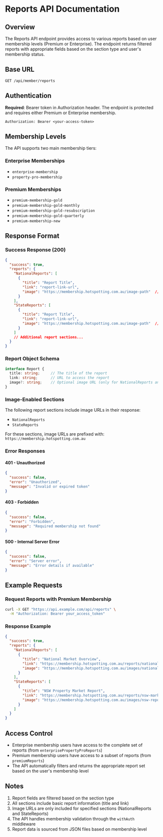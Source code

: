 # Reports API Documentation

## Overview

The Reports API endpoint provides access to various reports based on user membership levels (Premium or Enterprise). The endpoint returns filtered reports with appropriate fields based on the section type and user's membership status.

## Base URL

```
GET /api/member/reports
```

## Authentication

**Required**: Bearer token in Authorization header. The endpoint is protected and requires either Premium or Enterprise membership.

```
Authorization: Bearer <your-access-token>
```

## Membership Levels

The API supports two main membership tiers:

### Enterprise Memberships
- `enterprise-membership`
- `property-pro-membership`

### Premium Memberships
- `premium-membership-gold`
- `premium-membership-gold-monthly`
- `premium-membership-gold-resubscription`
- `premium-membership-gold-quarterly`
- `premium-membership-new`

## Response Format

### Success Response (200)

```json
{
  "success": true,
  "reports": {
    "NationalReports": [
      {
        "title": "Report Title",
        "link": "report-link-url",
        "image": "https://membership.hotspotting.com.au/image-path"  // Only for specific sections
      }
    ],
    "StateReports": [
      {
        "title": "Report Title",
        "link": "report-link-url",
        "image": "https://membership.hotspotting.com.au/image-path"  // Only for specific sections
      }
    ]
    // Additional report sections...
  }
}
```

### Report Object Schema

```typescript
interface Report {
  title: string;     // The title of the report
  link: string;      // URL to access the report
  image?: string;    // Optional image URL (only for NationalReports and StateReports)
}
```

### Image-Enabled Sections

The following report sections include image URLs in their response:
- `NationalReports`
- `StateReports`

For these sections, image URLs are prefixed with: `https://membership.hotspotting.com.au`

### Error Responses

#### 401 - Unauthorized
```json
{
  "success": false,
  "error": "Unauthorized",
  "message": "Invalid or expired token"
}
```

#### 403 - Forbidden
```json
{
  "success": false,
  "error": "Forbidden",
  "message": "Required membership not found"
}
```

#### 500 - Internal Server Error
```json
{
  "success": false,
  "error": "Server error",
  "message": "Error details if available"
}
```

## Example Requests

### Request Reports with Premium Membership

```bash
curl -X GET "https://api.example.com/api/reports" \
  -H "Authorization: Bearer your_access_token"
```

### Response Example

```json
{
  "success": true,
  "reports": {
    "NationalReports": [
      {
        "title": "National Market Overview",
        "link": "https://membership.hotspotting.com.au/reports/national-overview",
        "image": "https://membership.hotspotting.com.au/images/national-overview.jpg"
      }
    ],
    "StateReports": [
      {
        "title": "NSW Property Market Report",
        "link": "https://membership.hotspotting.com.au/reports/nsw-market",
        "image": "https://membership.hotspotting.com.au/images/nsw-report.jpg"
      }
    ]
  }
}
```

## Access Control

- Enterprise membership users have access to the complete set of reports (from `enterprisePropertyProReports`)
- Premium membership users have access to a subset of reports (from `premiumReports`)
- The API automatically filters and returns the appropriate report set based on the user's membership level

## Notes

1. Report fields are filtered based on the section type
2. All sections include basic report information (title and link)
3. Image URLs are only included for specified sections (NationalReports and StateReports)
4. The API handles membership validation through the `withAuth` middleware
5. Report data is sourced from JSON files based on membership level
